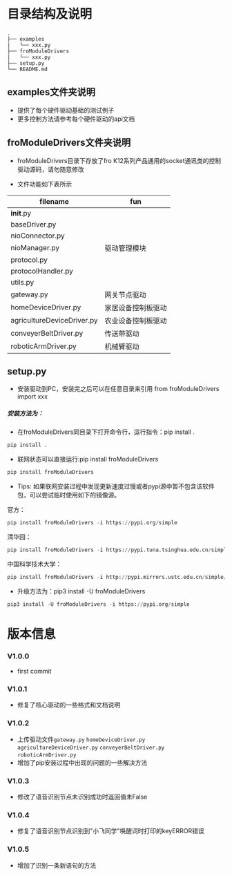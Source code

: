 # 目录结构及说明


```
.
├── examples
|   └── xxx.py
├── froModuleDrivers
|   └── xxx.py
├── setup.py
└── README.md

```


## examples文件夹说明
- 提供了每个硬件驱动基础的测试例子
- 更多控制方法请参考每个硬件驱动的api文档

## froModuleDrivers文件夹说明
- froModuleDrivers目录下存放了fro K12系列产品通用的socket通讯类的控制驱动源码，请勿随意修改

- 文件功能如下表所示

| filename    | fun  |
| ----------- | ---- |
| __init__.py |      |
| baseDriver.py |      |
| nioConnector.py |      |
| nioManager.py | 驱动管理模块 |
| protocol.py |      |
| protocolHandler.py |      |
| utils.py |      |
| gateway.py | 网关节点驱动 |
| homeDeviceDriver.py | 家居设备控制板驱动 |
| agricultureDeviceDriver.py | 农业设备控制板驱动 |
| conveyerBeltDriver.py | 传送带驱动 |
| roboticArmDriver.py | 机械臂驱动 |


## setup.py

- 安装驱动到PC，安装完之后可以在任意目录来引用 from froModuleDrivers import xxx

##### 安装方法为：

- 在froModuleDrivers同目录下打开命令行，运行指令：pip install .

```python
pip install .
```

- 联网状态可以直接运行:pip install froModuleDrivers
```python
pip install froModuleDrivers
```


- Tips:
如果联网安装过程中发现更新速度过慢或者pypi源中暂不包含该软件包，可以尝试临时使用如下的镜像源。

官方：

```python
pip install froModuleDrivers -i https://pypi.org/simple
```

清华园：
```python
pip install froModuleDrivers -i https://pypi.tuna.tsinghua.edu.cn/simple
```

中国科学技术大学：

```python
pip install froModuleDrivers -i http://pypi.mirrors.ustc.edu.cn/simple/
```

- 升级方法为：pip3 install -U froModuleDrivers
```python
pip3 install -U froModuleDrivers -i https://pypi.org/simple
```

# 版本信息

### V1.0.0
- first commit

### V1.0.1 
- 修复了核心驱动的一些格式和文档说明

### V1.0.2
- 上传驱动文件`gateway.py` `homeDeviceDriver.py` `agricultureDeviceDriver.py` `conveyerBeltDriver.py` `roboticArmDriver.py`
- 增加了pip安装过程中出现的问题的一些解决方法

### V1.0.3
- 修改了语音识别节点未识别成功时返回值未False
### V1.0.4
- 修复了语音识别节点识别到"小飞同学"唤醒词时打印的keyERROR错误
### V1.0.5
- 增加了识别一条新语句的方法

